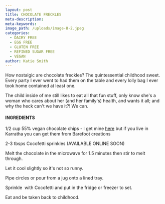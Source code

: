```yaml
---
layout: post
title: CHOCOLATE FRECKLES
meta-description:
meta-keywords:
image_path: /uploads/image-8-2.jpeg
categories:
  - DAIRY FREE
  - EGG FREE
  - GLUTEN FREE
  - REFINED SUGAR FREE
  - VEGAN
author: Katie Smith
---
```

How nostalgic are chocolate freckles? The quintessential childhood sweet. Every party I ever went to had them on the table and every lolly bag I ever took home contained at least one.

The child inside of me still likes to eat all that fun stuff, only know she's a woman who cares about her (and her family's) health, and wants it all; and why the heck can't we have it?\! We can.

#### INGREDIENTS

1/2 cup 55% vegan chocolate chips - I get mine [here](https://www.goodness.com.au/organic-dark-chocolate-drops-55-cocoa-250g/)&nbsp;but if you live in Karratha you can get them from Barefoot creations

2-3 tbsps Cocofetti sprinkles (AVAILABLE ONLINE SOON)

Melt the chocolate in the microwave for 1.5 minutes then stir to melt through.

Let it cool slightly so it's not so runny.

Pipe circles or pour from a jug onto a lined tray.

Sprinkle &nbsp;with Cocofetti and put in the fridge or freezer to set.

Eat and be taken back to childhood.
